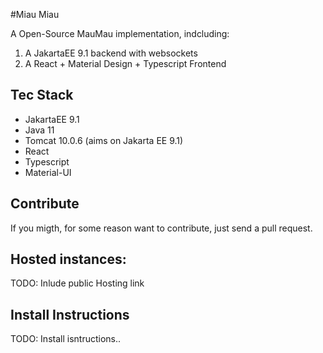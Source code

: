 #Miau Miau

A Open-Source MauMau implementation, indcluding:
1. A JakartaEE 9.1 backend with websockets
2. A React + Material Design + Typescript Frontend

## Tec Stack

* JakartaEE 9.1
* Java 11
* Tomcat 10.0.6 (aims on Jakarta EE 9.1)
* React
* Typescript
* Material-UI

## Contribute
If you migth, for some reason want to contribute, just send a pull request.


## Hosted instances:

TODO: Inlude public Hosting link

## Install Instructions
TODO: Install isntructions..